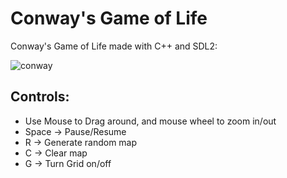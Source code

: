 # Conway's Game of Life

Conway's Game of Life made with C++ and SDL2:

![conway](https://user-images.githubusercontent.com/34322384/42249482-d1374b3c-7f01-11e8-86c5-ad306b52750c.png)

## Controls:
* Use Mouse to Drag around, and mouse wheel to zoom in/out
* Space -> Pause/Resume
* R -> Generate random map
* C -> Clear map
* G -> Turn Grid on/off
